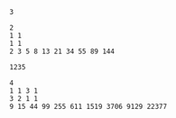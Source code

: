 ```input1
3

```

```output1
2
1 1
1 1
2 3 5 8 13 21 34 55 89 144

```

```input2
1235

```

```output2
4
1 1 3 1
3 2 1 1
9 15 44 99 255 611 1519 3706 9129 22377

```


